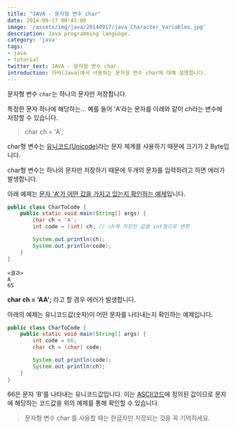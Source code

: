 ```yaml
---
title: "JAVA - 문자형 변수 char"
date: 2014-09-17 00:43:00
image: '/assets/img/java/20140917/java_Character_Variables.jpg'
description: Java programming language.
category: 'java'
tags:
- java
- tutorial
twitter_text: JAVA - 문자형 변수 char.
introduction: 자바(Java)에서 사용하는 문자형 변수 char에 대해 설명합니다.
---
```


문자형 변수 `char`는 하나의 문자만 저장합니다.

특정한 문자 하나에 해당하는... 예를 들어 'A'라는 문자를 아래와 같이 ch라는 변수에 저장할 수 있습니다.

> char ch = 'A';

char형 변수는 [유니코드(Unicode)](http://terms.naver.com/entry.nhn?docId=1181043&mobile&cid=40942&categoryId=32841)라는 문자 체계를 사용하기 때문에 크기가 2 Byte입니다.

char형 변수는 하나의 문자만 저장하기 때문에 두개의 문자를 입력하려고 하면 에러가 발생합니다.

아래 예제는 <u>문자 'A'가 어떤 값을 가지고 있는지 확인하는 예제</u>입니다.

```java
public class CharToCode {
    public static void main(String[] args) {
        char ch = 'A';
        int code = (int) ch; // ch에 저장된 값을 int형으로 변환

        System.out.println(ch);
        System.out.println(code);
    }
}
```

```
<결과>
A
65
```

**char ch = 'AA';** 라고 할 경우 에러가 발생합니다.

아래의 예제는 </u>유니코드값(숫자)이 어떤 문자를 나타내는지 확인하는 예제</u>입니다.

```java
public class CharToCode {
    public static void main(String[] args) {
        int code = 66;
        char ch = (char) code;

        System.out.println(code);
        System.out.println(ch);
    }
}
```

66은 문자 'B'를 나타내는 유니코드값입니다.
이는 [ASCII코드](http://terms.naver.com/entry.nhn?docId=1168708&mobile&cid=40942&categoryId=32837)에 정의된 값이므로 문자에 해당하는 코드값을 위의 예제를 통해 확인할 수 있습니다.

> 문자형 변수 char 를 사용할 때는 한글자만 저장되는 것을 꼭 기억하세요.
